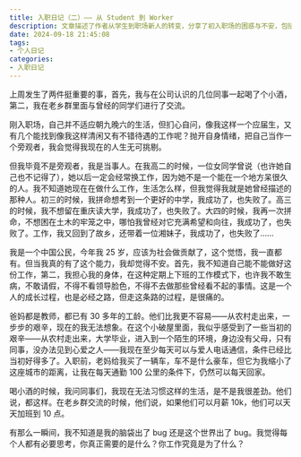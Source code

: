 ```yaml
---
title: 入职日记（二）—— 从 Student 到 Worker
description: 文章描述了作者从学生到职场新人的转变，分享了初入职场的困惑与不安，包括对工作模式的不适应、对未来的迷茫以及与同事和老乡的交流。作者反思了自己的成长过程，并思考了工作与生活的意义。
date: 2024-09-18 21:45:08
tags:
- 个人日记
categories:
- 入职日记
---
```


上周发生了两件挺重要的事，首先，我与在公司认识的几位同事一起喝了个小酒，第二，我在老乡群里面与曾经的同学们进行了交流。

刚入职场，自己并不适应朝九晚六的生活，但扪心自问，像我这样一个应届生，又有几个能找到像我这样清闲又有不错待遇的工作呢？抛开自身情绪，把自己当作一个旁观者，我会觉得我现在的人生无可挑剔。

但我毕竟不是旁观者，我是当事人。在我高二的时候，一位女同学曾说（也许她自己也不记得了），她以后一定会经常换工作，因为她不是一个能在一个地方呆很久的人。我不知道她现在在做什么工作，生活怎么样，但我觉得我就是她曾经描述的那种人。初三的时候，我拼命想考到一个更好的中学，我成功了，也失败了。高三的时候，我不想留在重庆读大学，我成功了，也失败了。大四的时候，我再一次拼命，不想困在土木的牢笼之中，哪怕我曾经对它充满希望和向往，我成功了，也失败了。工作，我又回到了故乡，还带着一位湘妹子，我成功了，也失败了……

我是一个中国公民，今年我 25 岁，应该为社会做贡献了，这个觉悟，我一直都有。但当我真的有了这个能力，我却觉得不安。首先，我不知道自己能不能做好这份工作，第二，我担心我的身体，在这种定期上下班的工作模式下，也许我不敢生病，不敢请假，不得不看领导脸色，不得不去做那些曾经看不起的事情。这是一个人的成长过程，也是必经之路，但走这条路的过程，是很痛的。

爸妈都是教师，都已有 30 多年的工龄。他们比我更不容易——从农村走出来，一步步的艰辛，现在的我无法想象。在这个小破屋里面，我似乎感受到了一些当初的艰辛——从农村走出来，大学毕业，进入到一个陌生的环境，身边没有父母，只有同事，没办法见到心爱之人——我现在至少每天可以与爱人电话通信，条件已经比当初好得多了。入职前，老妈给我买了一辆车，车不是什么豪车，但它为我缩小了这座城市的距离，让我在每天通勤 100 公里的条件下，仍然可以每天回家。

喝小酒的时候，我问同事们，我现在无法习惯这样的生活，是不是我很差劲。他们说，都这样。在老乡群交流的时候，他们说，如果他们可以月薪 10k，他们可以天天加班到 10 点。

有那么一瞬间，我不知道是我的脑袋出了 bug 还是这个世界出了 bug。我觉得每个人都有必要思考，你真正需要的是什么？你工作究竟是为了什么？